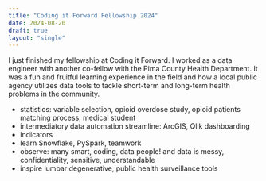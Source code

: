 ```yaml
---
title: "Coding it Forward Fellowship 2024"
date: 2024-08-20
draft: true
layout: "single"
---
```


I just finished my fellowship at Coding it Forward. I worked as a data engineer with another co-fellow with the Pima County Health Department. It was a fun and fruitful learning experience in the field and how a local public agency utilizes data tools to tackle short-term and long-term health problems in the community. 

- statistics: variable selection, opioid overdose study, opioid patients matching process, medical student
- intermediatory data automation streamline: ArcGIS, Qlik dashboarding
- indicators
- learn Snowflake, PySpark, teamwork
- observe: many smart, coding, data people! and data is messy, confidentiality, sensitive, understandable
- inspire lumbar degenerative, public health surveillance tools
